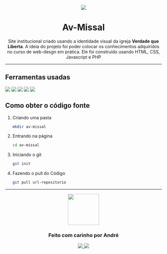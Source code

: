 <p align="center"> 
   <img src="https://instagram.figu5-1.fna.fbcdn.net/v/t51.2885-19/s150x150/73150397_2154899124805702_1143453382346801152_n.jpg?tp=1&_nc_ht=instagram.figu5-1.fna.fbcdn.net&_nc_ohc=a6nMTXWqSiMAX9XurYf&edm=ABfd0MgAAAAA&ccb=7-4&oh=1b4b555995759074000ce63e9a1c7df9&oe=609C2FD1&_nc_sid=7bff83" /> 
<h1 align="center"> Av-Missal </h1>

<p align="center"> 
  Site institucional criado usando a identidade visual da igreja <strong>Verdade que Liberta</strong>. A ideia do projeto foi poder colocar os conhecimentos adquiridos no curso de web-desgn em prática. Ele foi construído usando HTML, CSS, Javascript e PHP
</p> 

<hr />

## Ferramentas usadas
<img src="https://img.shields.io/badge/HTML5-E34F26?style=for-the-badge&logo=html5&logoColor=white" />
<img src="https://img.shields.io/badge/CSS3-1572B6?style=for-the-badge&logo=css3&logoColor=white" />
<img src="https://img.shields.io/badge/JavaScript-F7DF1E?style=for-the-badge&logo=javascript&logoColor=black" />
<img src="https://img.shields.io/badge/PHP-777BB4?style=for-the-badge&logo=php&logoColor=white" />
<img src="https://img.shields.io/badge/Visual_Studio_Code-0078D4?style=for-the-badge&logo=visual%20studio%20code&logoColor=white" />

## Como obter o código fonte

1. Criando uma pasta

   ```sh
   mkdir av-missal
   ```

2. Entrando na página

   ```sh
   cd av-missal
   ```
   
3. Iniciando o git

   ```sh
   git init
   ```

4. Fazendo o pull do Código

   ```sh
   git pull url-repositorio
   ```

<hr/>

<p align="center">
<img src="https://media.tenor.com/images/04874f6ec9cdae3f47b6abfff09cb60c/tenor.gif" width="100"/>
 </p>
<h3 align="center">Feito com carinho por André</h3>
<p align="center">
<a href="https://www.instagram.com/andre_gust_viana/">
<img src="https://img.shields.io/badge/Instagram-E4405F?style=for-the-badge&logo=instagram&logoColor=white" />
</a>
<a href="https://www.facebook.com/andre.dapper.121">
<img src="https://img.shields.io/badge/Facebook-1877F2?style=for-the-badge&logo=facebook&logoColor=white" />
</a>
 </p>
